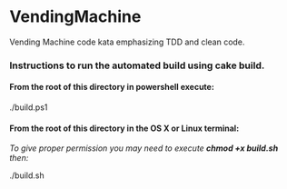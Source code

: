 # VendingMachine
Vending Machine code kata emphasizing TDD and clean code.

### Instructions to run the automated build using cake build.

#### From the root of this directory in powershell execute: 
./build.ps1

#### From the root of this directory in the OS X or Linux terminal:
*To give proper permission you may need to execute **chmod +x build.sh** then:*

./build.sh
